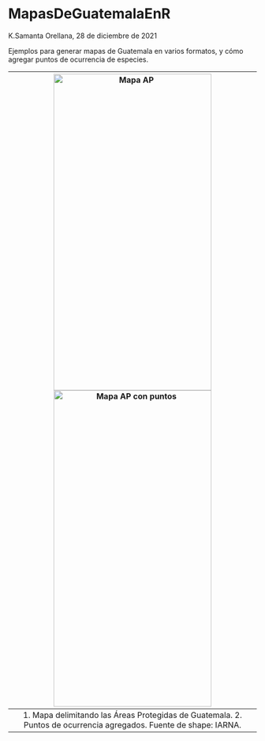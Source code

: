 # MapasDeGuatemalaEnR
K.Samanta Orellana, 28 de diciembre de 2021

Ejemplos para generar mapas de Guatemala en varios formatos, y cómo agregar puntos de ocurrencia de especies.

| <img src="https://github.com/ksorellana/MapasDeGuatemalaEnR/blob/main/AreasProtegidasGuatemala.jpg?raw=true" alt="Mapa AP" width="320" height="640"> <img src="https://github.com/ksorellana/MapasDeGuatemalaEnR/blob/main/AreasProtegidasPuntos.jpg?raw=true" alt="Mapa AP con puntos" width="320" height="640">| 
|:--:| 
|1. Mapa delimitando las Áreas Protegidas de Guatemala. 2. Puntos de ocurrencia agregados. Fuente de shape: IARNA.|







